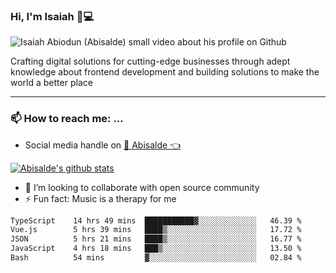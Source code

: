 ### Hi, I'm Isaiah 🌻💻

<img src="https://res.cloudinary.com/abisalde/image/upload/c_scale,h_311,w_816/v1616039512/Abisalde_github.gif" alt="Isaiah Abiodun (Abisalde) small video about his profile on Github">

Crafting digital solutions for cutting-edge businesses through adept knowledge about frontend development and building solutions to make the world a better place
<hr>

### 📫 How to reach me: ...
- Social media handle on <a href="https://twitter.com/abisalde">🔔  Abisalde   👈</a>


[![Abisalde's github stats](https://github-readme-stats.vercel.app/api?username=abisalde)](https://github.com/abisalde/github-readme-stats)

- 👯 I’m looking to collaborate with open source community
- ⚡ Fun fact: Music is a therapy for me


<!--
**abisalde/Abisalde** is a ✨ _special_ ✨ repository because its `README.md` (this file) appears on your GitHub profile.

Here are some ideas to get you started:


- 👯 I’m looking to collaborate with open source community
- 🤔 I’m looking for help with ...
- 💬 Ask me about ...
- 📫 How to reach me: ...
- 😄 Pronouns: ...
- ⚡ Fun fact: ...
-->

<!--START_SECTION:waka-->

```txt
TypeScript    14 hrs 49 mins  ███████████▓░░░░░░░░░░░░░   46.39 %
Vue.js        5 hrs 39 mins   ████▒░░░░░░░░░░░░░░░░░░░░   17.72 %
JSON          5 hrs 21 mins   ████▒░░░░░░░░░░░░░░░░░░░░   16.77 %
JavaScript    4 hrs 18 mins   ███▒░░░░░░░░░░░░░░░░░░░░░   13.50 %
Bash          54 mins         ▓░░░░░░░░░░░░░░░░░░░░░░░░   02.84 %
```

<!--END_SECTION:waka-->

